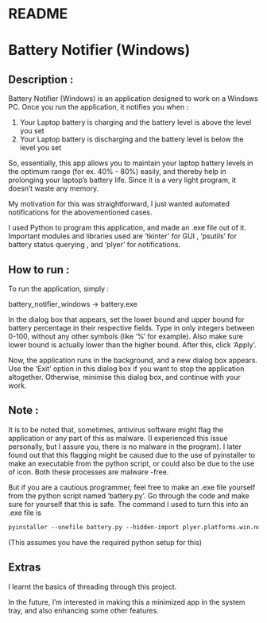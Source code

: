 # README

# Battery Notifier (Windows)

## Description :

Battery Notifier (Windows) is an application designed to work on a Windows PC. Once you run the application, it notifies you when : 

1. Your Laptop battery is charging and the battery level is above the level you set
2. Your Laptop battery is discharging and the battery level is below the level you set

So, essentially, this app allows you to maintain your laptop battery levels in the optimum range (for ex. 40% - 80%) easily, and thereby help in prolonging your laptop’s battery life. Since it is a very light program, it doesn’t waste any memory.

My motivation for this was straightforward, I just wanted automated notifications for the abovementioned cases.

I used Python to program this application, and made an .exe file out of it. Important modules and libraries used are ‘tkinter’ for GUI , ‘psutils’ for battery status querying , and ‘plyer’ for notifications.

## How to run :

To run the application, simply : 

battery_notifier_windows → battery.exe

In the dialog box that appears, set the lower bound and upper bound for battery percentage in their respective fields. Type in only integers between 0-100, without any other symbols (like ‘%’ for example). Also make sure lower bound is actually lower than the higher bound. After this, click ‘Apply’.

Now, the application runs in the background, and a new dialog box appears. Use the ‘Exit’ option in this dialog box if you want to stop the application altogether. Otherwise, minimise this dialog box, and continue with your work.

## Note :

It is to be noted that, sometimes, antivirus software might flag the application or any part of this as malware. (I experienced this issue personally, but I assure you, there is no malware in the program). I later found out that this flagging might be caused due to the use of pyinstaller to make an executable from the python script, or could also be due to the use of icon. Both these processes are malware -free. 

But if you are a cautious programmer, feel free to make an .exe file yourself from the python script named ‘battery.py’. Go through the code and make sure for yourself that this is safe. The command I used to turn this into an .exe file is 

```markdown
pyinstaller --onefile battery.py --hidden-import plyer.platforms.win.notification --windowed
```

(This assumes you have the required python setup for this)

## Extras

I learnt the basics of threading through this project.

In the future, I’m interested in making this a minimized app in the system tray, and also enhancing some other features.